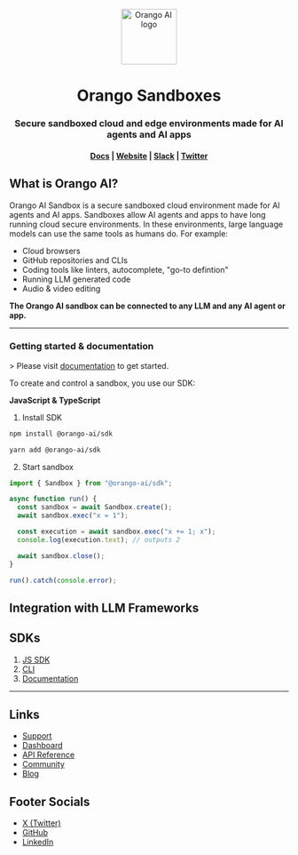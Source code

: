 <p align="center">
  <img width="100" src="https://orango.ai/logo.svg" alt="Orango AI logo">
</p>

<h1 align="center">
  Orango Sandboxes
</h1>

<h3 align="center">
  Secure sandboxed cloud and edge environments made for AI agents and AI apps
</h3>

<h4 align="center">
  <a href="https://orango.ai/docs/">Docs</a> &#124;
  <a href="https://orango.ai">Website</a> &#124;
  <a href="https://orango-ai.slack.com">Slack</a> &#124;
  <a href="https://x.com/Orango_AI">Twitter</a>
</h4>

## What is Orango AI&#63;

Orango AI Sandbox is a secure sandboxed cloud environment made for AI agents and AI
apps. Sandboxes allow AI agents and apps to have long running cloud secure
environments. In these environments, large language models can use the same
tools as humans do. For example&#58;

- Cloud browsers
- GitHub repositories and CLIs
- Coding tools like linters, autocomplete, &quot;go-to defintion&quot;
- Running LLM generated code
- Audio &amp; video editing

**The Orango AI sandbox can be connected to any LLM and any AI agent or app.**

---

### Getting started &amp; documentation

&gt; Please visit [documentation](https://orango.ai/docs) to get started.

To create and control a sandbox, you use our SDK&#58;

**JavaScript &amp; TypeScript**

1. Install SDK

```bash
npm install @orango-ai/sdk
```

```bash
yarn add @orango-ai/sdk
```

2. Start sandbox

```js
import { Sandbox } from "@orango-ai/sdk";

async function run() {
  const sandbox = await Sandbox.create();
  await sandbox.exec("x = 1");

  const execution = await sandbox.exec("x += 1; x");
  console.log(execution.text); // outputs 2

  await sandbox.close();
}

run().catch(console.error);
```

## Integration with LLM Frameworks

## SDKs

1. [JS SDK](https://www.npmjs.com/package/@orango-ai/sdk)
1. [CLI](https://www.npmjs.com/package/@orango-ai/cli)
1. [Documentation](https://orango.ai/docs/)

---

## Links

- [Support](mailto:hello@orango.ai)
- [Dashboard](https://orango.ai/dashboard)
- [API Reference](https://orango.ai/docs//api-reference)
- [Community](https://orango-ai.slack.com)
- [Blog](https://orango.ai/blog)

## Footer Socials

- [X (Twitter)](https://x.com/Orango_AI)
- [GitHub](https://github.com/Orango-AI)
- [LinkedIn](https://www.linkedin.com/company/orango-ai)

```

```
